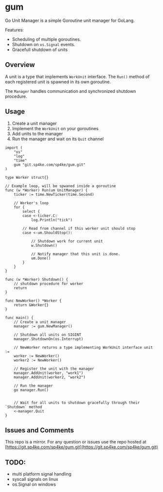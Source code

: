 # gum

Go Unit Manager is a simple Goroutine unit manager for GoLang.


Features:

- Scheduling of multiple goroutines.
- Shutdown on `os.Signal` events.
- Gracefull shutdown of units


## Overview

A unit is a type that implements `WorkUnit` interface. The `Run()` method
of each registered unit is spawned in its own goroutine.

The `Manager` handles communication and synchronized shutdown procedure.


## Usage

1. Create a unit manager
2. Implement the `WorkUnit` on your goroutines
3. Add units to the manager
4. Run the manager and wait on its `Quit` channel

```golang
import (
    "os"
    "log"
    "time"
    gum "git.sp4ke.com/sp4ke/gum.git"
)

type Worker struct{}

// Example loop, will be spwaned inside a goroutine
func (w *Worker) Run(um UnitManager) {
    ticker := time.NewTicker(time.Second)

    // Worker's loop
    for {
        select {
        case <-ticker.C:
            log.Println("tick")

        // Read from channel if this worker unit should stop
        case <-um.ShouldStop():

            // Shutdown work for current unit
            w.Shutdown()

            // Notify manager that this unit is done.
            um.Done()
        }
    }
}

func (w *Worker) Shutdown() {
    // shutdown procedure for worker
    return
}

func NewWorker() *Worker {
    return &Worker{}
}

func main() {
    // Create a unit manager
    manager := gum.NewManager()

    // Shutdown all units on SIGINT
    manager.ShutdownOn(os.Interrupt)

    // NewWorker returns a type implementing WorkUnit interface unit :=
    worker := NewWorker()
    worker2 := NewWorker()

    // Register the unit with the manager
    manager.AddUnit(worker, "work1")
    manager.AddUnit(worker2, "work2")

    // Run the manager
    go manager.Run()


    // Wait for all units to shutdown gracefully through their `Shutdown` method
    <-manager.Quit
}
```

## Issues and Comments
This repo is a mirror. For any question or issues use the repo hosted at
[https://git.sp4ke.com/sp4ke/gum.git](https://git.sp4ke.com/sp4ke/gum.git)


## TODO:
- multi platform signal handling
 - syscall signals on linux
 - os.Signal on windows

